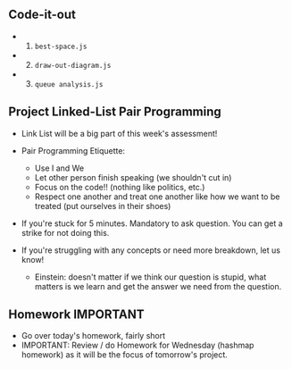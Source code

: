 ## Code-it-out
- 1) `best-space.js`
- 2) `draw-out-diagram.js`
- 3) `queue analysis.js`

## Project Linked-List Pair Programming
- Link List will be a big part of this week's assessment!
- Pair Programming Etiquette:
  - Use I and We
  - Let other person finish speaking (we shouldn't cut in)
  - Focus on the code!! (nothing like politics, etc.)
  - Respect one another and treat one another like how we want to be treated (put ourselves in their shoes)

- If you're stuck for 5 minutes. Mandatory to ask question. You can get a strike for not doing this.
- If you're struggling with any concepts or need more breakdown, let us know! 
  - Einstein: doesn't matter if we think our question is stupid, what matters is we learn and get the answer we need from the question. 


## Homework IMPORTANT
- Go over today's homework, fairly short
- IMPORTANT: Review / do Homework for Wednesday (hashmap homework) as it will be the focus of tomorrow's project.